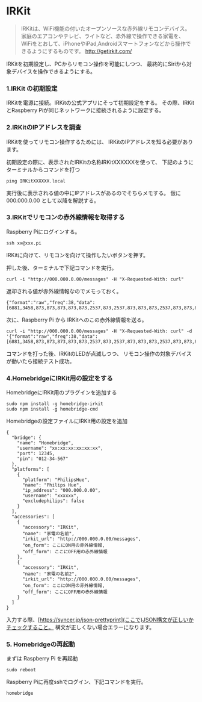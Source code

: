 # IRKit

>IRKitは、WiFi機能の付いたオープンソースな赤外線リモコンデバイス。
>家庭のエアコンやテレビ、ライトなど、赤外線で操作できる家電を、
>WiFiをとおして、iPhoneやiPad,Androidスマートフォンなどから操作できるようにするものです。
>http://getirkit.com/

IRKitを初期設定し、PCからリモコン操作を可能にしつつ、
最終的にSiriから対象デバイスを操作できるようにする。


### 1.IRKit の初期設定
IRKitを電源に接続。IRKitの公式アプリにそって初期設定をする。
その際、IRKitとRaspberry Piが同じネットワークに接続されるように設定する。

### 2.IRKitのIPアドレスを調査
IRKitを使ってリモコン操作するためには、
IRKitのIPアドレスを知る必要があります。

初期設定の際に、表示されたIRKitの名称IRKitXXXXXXを使って、
下記のようにターミナルからコマンドを打つ

```
ping IRKitXXXXXX.local
```

実行後に表示される値の中にIPアドレスがあるのでそちらメモする。
仮に 000.000.0.00 として以降を解説する。

### 3.IRKitでリモコンの赤外線情報を取得する

Raspberry Piにログインする。

```
ssh xx@xxx.pi
```

IRKitに向けて、リモコンを向けて操作したいボタンを押す。

押した後、ターミナルで下記コマンドを実行。
```
curl -i "http://000.000.0.00/messages" -H "X-Requested-With: curl"
```

返却される値が赤外線情報なのでメモっておく。
```
{"format":"raw","freq":38,"data":[6881,3458,873,873,873,873,873,2537,873,2537,873,873,873,2537,873,873,873,873,873,873,873,2537,873,873,873,873,873,2537,873,873,873,2537,873,873,873,2537,873,873,873,873,873,2537,873,873,873,873,873,873,873,873,873,873,873,873,873,2537,873,2537,873,873,873,2537,873,873,873,873,873,2537,873,873,873,2537,873,873,873,873,873,2537,873,873,873,873,873,65535,0,65535,0,16832,6881,3341,873,873,873,873,873,2537,873,2537,873,873,873,2537,873,873,873,873,873,873,873,2537,873,873,873,873,873,2537,873,873,873,2537,873,873,873,2537,873,873,873,873,873,2537,873,873,873,873,873,873,873,873,873,873,873,873,873,2537,873,2537,873,873,873,2537,873,873,873,873,873,2537,873,873,873,2537,873,873,873,873,873,2537,873,873,873,873,873,65535,0,65535,0,16832,6881,3458,873,873,873,873,873,2537,873,2537,873,873,873,2537,873,873,873,873,873,873,873,2537,873,873,873,873,873,2537,873,873,873,2537,873,873,873,2537,873,873,873,873,873,2537,873,873,873,873,873,873,873,873,873,873,873,873,873,2537,873,2537,873,873,873,2537,873,873,873,873,873,2537,873,873,873,2537,873,873,873,873,873,2537,873,873,873,873,873]}
```

次に、Raspberry Pi から IRKitへのこの赤外線情報を送る。
```
curl -i "http://000.000.0.00/messages" -H "X-Requested-With: curl" -d '{"format":"raw","freq":38,"data":[6881,3458,873,873,873,873,873,2537,873,2537,873,873,873,2537,873,873,873,873,873,873,873,2537,873,873,873,873,873,2537,873,873,873,2537,873,873,873,2537,873,873,873,873,873,2537,873,873,873,873,873,873,873,873,873,873,873,873,873,2537,873,2537,873,873,873,2537,873,873,873,873,873,2537,873,873,873,2537,873,873,873,873,873,2537,873,873,873,873,873,65535,0,65535,0,16832,6881,3341,873,873,873,873,873,2537,873,2537,873,873,873,2537,873,873,873,873,873,873,873,2537,873,873,873,873,873,2537,873,873,873,2537,873,873,873,2537,873,873,873,873,873,2537,873,873,873,873,873,873,873,873,873,873,873,873,873,2537,873,2537,873,873,873,2537,873,873,873,873,873,2537,873,873,873,2537,873,873,873,873,873,2537,873,873,873,873,873,65535,0,65535,0,16832,6881,3458,873,873,873,873,873,2537,873,2537,873,873,873,2537,873,873,873,873,873,873,873,2537,873,873,873,873,873,2537,873,873,873,2537,873,873,873,2537,873,873,873,873,873,2537,873,873,873,873,873,873,873,873,873,873,873,873,873,2537,873,2537,873,873,873,2537,873,873,873,873,873,2537,873,873,873,2537,873,873,873,873,873,2537,873,873,873,873,873]}'
```

コマンドを打った後、IRKitのLEDが点滅しつつ、
リモコン操作の対象デバイスが動いたら接続テスト成功。


### 4.HomebridgeにIRKit用の設定をする

HomebridgeにIRKit用のプラグインを追加する
```
sudo npm install -g homebridge-irkit
sudo npm install -g homebridge-cmd
```

Homebridgeの設定ファイルにIRKit用の設定を追加

```
{
  "bridge": {
    "name": "Homebridge",
    "username": "xx:xx:xx:xx:xx:xx",
    "port": 12345,
    "pin": "012-34-567"
  },
  "platforms": [
    {
      "platform": "PhilipsHue",
      "name": "Philips Hue",
      "ip_address": "000.000.0.00",
      "username": "xxxxxx",
      "excludephilips": false
    }
  ],
  "accessories": [
    {
      "accessory": "IRKit",
      "name": "家電の名前",
      "irkit_url": "http://000.000.0.00/messages",
      "on_form": ここにON用の赤外線情報,
      "off_form": ここにOFF用の赤外線情報
    },
    {
      "accessory": "IRKit",
      "name": "家電の名前2",
      "irkit_url": "http://000.000.0.00/messages",
      "on_form": ここにON用の赤外線情報,
      "off_form": ここにOFF用の赤外線情報
    }
  ]
}
```

入力する際、[https://syncer.jp/json-prettyprint](ここで)JSON構文が正しいかチェックすること。
構文が正しくない場合エラーになります。


### 5. Homebridgeの再起動

まずは Raspberry Pi を再起動
```
sudo reboot
```

Raspberry Piに再度sshでログイン、下記コマンドを実行。
```
homebridge
```
